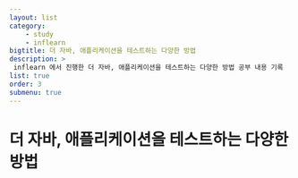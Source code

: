 ```yaml
---
layout: list
category: 
    - study
    - inflearn
bigtitle: 더 자바, 애플리케이션을 테스트하는 다양한 방법
description: >
 inflearn 에서 진행한 더 자바, 애플리케이션을 테스트하는 다양한 방법 공부 내용 기록
list: true
order: 3
submenu: true
---
```

# 더 자바, 애플리케이션을 테스트하는 다양한 방법




